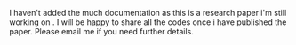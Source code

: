 I haven't added the much documentation as this is a research paper i'm still working on . I will be happy to share all the codes once i have published the paper. Please email me if you need further details.
